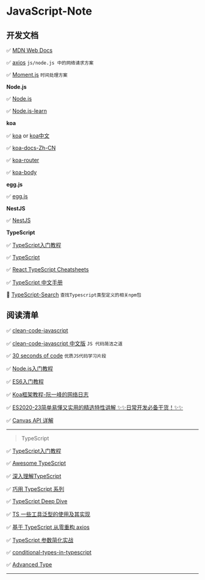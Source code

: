 # JavaScript-Note

## 开发文档

✅ [MDN Web Docs](https://developer.mozilla.org/zh-CN/)

✅ [axios](https://axios-http.com/docs/intro) `js/node.js 中的网络请求方案`
 
✅ [Moment.js](https://momentjs.com/) `时间处理方案`

**Node.js**

✅ [Node.js](https://nodejs.org/zh-cn/)

✅ [Node.js-learn](https://nodejs.dev/learn)

**koa**

✅ [koa](http://koajs.cn/#) or [koa中文](https://koa.bootcss.com/#)

✅ [koa-docs-Zh-CN](https://github.com/demopark/koa-docs-Zh-CN)

✅ [koa-router](https://github.com/ZijianHe/koa-router#module_koa-router--Router+get%7Cput%7Cpost%7Cpatch%7Cdelete%7Cdel)

✅ [koa-body](https://github.com/koajs/koa-body)

**egg.js**

✅ [egg.js](http://www.wangchonghaha.cn/bookstact/JsServer/Eggjs/index.html)

**NestJS**

✅ [NestJS](https://docs.nestjs.com/first-steps)

**TypeScript**

✅ [TypeScript入门教程](https://ts.xcatliu.com/)

✅ [TypeScript](https://www.typescriptlang.org)

✅ [React TypeScript Cheatsheets](https://react-typescript-cheatsheet.netlify.app/)

✅ [TypeScript 中文手册](https://typescript.bootcss.com/)

🔆 [TypeScript-Search](https://www.typescriptlang.org/dt/search?search=) `查找Typescript类型定义的相关npm包`

## 阅读清单

✅ [clean-code-javascript](https://github.com/ryanmcdermott/clean-code-javascript)

✅ [clean-code-javascript 中文版](https://github.com/alivebao/clean-code-js#%E7%9B%AE%E5%BD%95) `JS 代码简洁之道`

✅ [30 seconds of code](https://www.30secondsofcode.org/) `优质JS代码学习片段`

✅ [Node.js入门教程](https://www.nodebeginner.org/index-zh-cn.html)

✅ [ES6入门教程](https://es6.ruanyifeng.com/)

✅ [Koa框架教程-阮一峰的网络日志](http://www.ruanyifeng.com/blog/2017/08/koa.html)

✅ [ES2020-23简单易懂又实用的精选特性讲解 ✨✨日常开发必备干货！✨✨](https://juejin.cn/post/7111153267874201630)

✅ [Canvas API 详解](https://juejin.cn/post/6844903587462512647#heading-11)

---

> TypeScript

✅ [TypeScript入门教程](https://ts.xcatliu.com/basics/primitive-data-types.html)

✅ [Awesome TypeScript](https://github.com/semlinker/awesome-typescript)

✅ [深入理解TypeScript](https://jkchao.github.io/typescript-book-chinese/project/compilationContext.html)

✅ [巧用 TypeScript 系列](https://jkchao.cn/search/%E5%B7%A7%E7%94%A8%20TypeScr)

✅ [TypeScript Deep Dive](https://basarat.gitbook.io/typescript/type-system)

✅ [TS 一些工具泛型的使用及其实现](https://zhuanlan.zhihu.com/p/40311981)

✅ [基于 TypeScript 从零重构 axios](https://coding.imooc.com/class/330.html)

✅ [TypeScript 参数简化实战](https://juejin.im/post/5e38dd65518825492b509dd6)

✅ [conditional-types-in-typescript](https://mariusschulz.com/blog/conditional-types-in-typescript)

✅ [Advanced Type](https://www.typescriptlang.org/docs/handbook/advanced-types.html)

---
